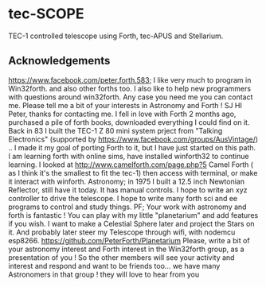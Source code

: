 # tec-SCOPE
TEC-1 controlled telescope using Forth, tec-APUS and Stellarium.


## Acknowledgements

https://www.facebook.com/peter.forth.583; I like very much to program in Win32forth. and also other forths too. I also like to help new programmers with questions around win32forth. Any case you need me you can contact me. Please tell me a bit of your interests in Astronomy and Forth !
SJ HI Peter, thanks for contacting me. I fell in love with Forth 2 months ago, purchased a pile of forth books, downloaded everything I could find on it. Back in 83 I built the TEC-1 Z 80 mini system prject from "Talking Electronics" (supported by  https://www.facebook.com/groups/AusVintage/) .. I made it my goal of porting Forth to it, but I have just started on this path. I am learning forth with online sims, have installed winforth32 to continue learning. I looked at http://www.camelforth.com/page.php?5 Camel Forth ( as I think it's the smallest to fit the tec-1) then access with terminal, or make it interact with winforth. Astronomy; in 1975 I built a 12.5 inch Newtonian Reflector, still have it today. It has manual controls. I hope to write an xyz controller to drive the telescope. I hope to write many forth sci and ee programs to control and study things.
PF; Your work with astronomy and forth is fantastic ! You can play with my little "planetarium" and add features if you wish. I want to make a Celestial Sphere later and project the Stars on it. And probably later steer my Telescope through wifi, with nodemcu esp8266. https://github.com/PeterForth/Planetarium Please, write a bit of your  astronomy interest and Forth interest in the Win32forth group, as a presentation of you ! So the other members will see your activity and interest  and respond and want to be friends too... we have many Astronomers in that group ! they will love to hear from you


 
